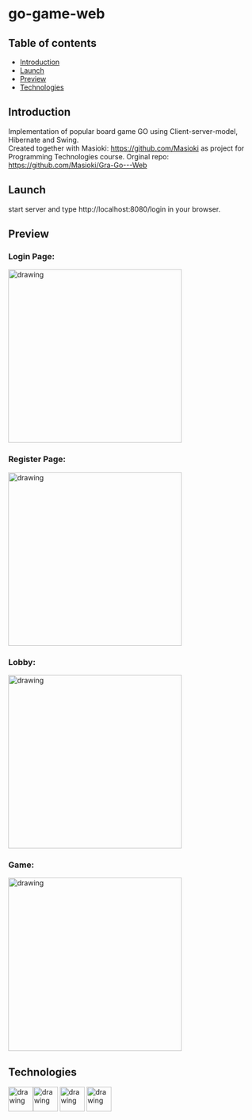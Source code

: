 # go-game-web

## Table of contents

* [Introduction](#introduction)
* [Launch](#launch)
* [Preview](#preview)
* [Technologies](#technologies)

## Introduction

Implementation of popular board game GO using Client-server-model, Hibernate and Swing.     
Created together with Masioki: https://github.com/Masioki as project for Programming Technologies course. 
Orginal repo: https://github.com/Masioki/Gra-Go---Web 

## Launch

start server and type http://localhost:8080/login in your browser.

## Preview

### Login Page:

<img src="https://github.com/regin123/Gra-Go---Web/blob/master/pictures/login.png" alt="drawing" height=350px/>  

### Register Page:

<img src="https://github.com/regin123/Gra-Go---Web/blob/master/pictures/register.png" alt="drawing" height=350px/>  

### Lobby:

<img src="https://github.com/regin123/Gra-Go---Web/blob/master/pictures/lobby.png" alt="drawing" height=350px/>  

### Game:

<img src="https://github.com/regin123/Gra-Go---Web/blob/master/pictures/game.png" alt="drawing" height=350px/>  

## Technologies

<img src="https://www.techcentral.ie/wp-content/uploads/2019/07/Java_jdk_logo_web-372x210.jpg" alt="drawing" height=50px/><img 
src="https://upload.wikimedia.org/wikipedia/commons/thumb/d/d5/IntelliJ_IDEA_Logo.svg/1024px-IntelliJ_IDEA_Logo.svg.png" alt="drawing" height=50px/>
<img src="https://upload.wikimedia.org/wikipedia/commons/2/22/Hibernate_logo_a.png" alt="drawing" height=50px/>
<img src="https://upload.wikimedia.org/wikipedia/commons/4/44/Spring_Framework_Logo_2018.svg" alt="drawing" height=50px/>
